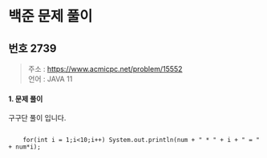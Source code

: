 백준 문제 풀이
=============
번호 2739
---------

> 주소 : https://www.acmicpc.net/problem/15552 <br>
> 언어 : JAVA 11

#### 1. 문제 풀이

구구단 풀이 입니다.

<pre>
<code>
    for(int i = 1;i<10;i++) System.out.println(num + " * " + i + " = " + num*i);
</code>
</pre>
